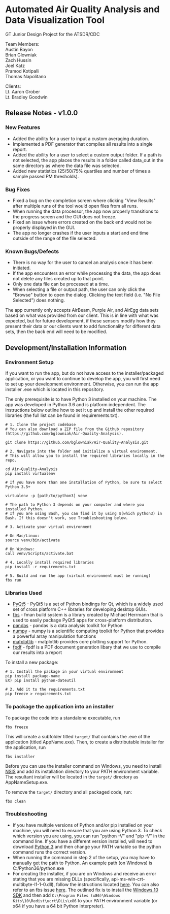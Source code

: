 # Automated Air Quality Analysis and Data Visualization Tool

GT Junior Design Project for the ATSDR/CDC

Team Members:  
Austin Bayon  
Brian Glowniak  
Zach Hussin  
Joel Katz  
Pramod Kotipalli  
Thomas Napolitano  

Clients:  
Lt. Aaron Grober  
Lt. Bradley Goodwin  

## Release Notes - v1.0.0

### New Features
* Added the ability for a user to input a custom averaging duration.
* Implemented a PDF generator that compiles all results into a single report.
* Added the ability for a user to select a custom output folder. If a path is not selected, the app places the results in a folder called data_out in the same directory as where the data file was selected.
* Added new statistics (25/50/75% quartiles and number of times a sample passed PM thresholds).

### Bug Fixes
* Fixed a bug on the completion screen where clicking "View Results" after multiple runs of the tool would open files from all runs.
* When running the data processor, the app now properly transitions to the progress screen and the GUI does not freeze.
* Fixed an issue where errors created on the back end would not be properly displayed in the GUI.
* The app no longer crashes if the user inputs a start and end time outside of the range of the file selected.

### Known Bugs/Defects
* There is no way for the user to cancel an analysis once it has been initiated.
* If the app encounters an error while processing the data, the app does not delete any files created up to that point.
* Only one data file can be processed at a time.
* When selecting a file or output path, the user can only click the "Browse" button to open the dialog. Clicking the text field (i.e. "No File Selected") does nothing.

The app currently only accepts AirBeam, Purple Air, and AirEgg data sets based on what was provided from our client. This is in line with what was expected, but for future development, if these sensors modify how they present their data or our clients want to add functionality for different data sets, then the back end will need to be modified.

## Development/Installation Information

### Environment Setup

If you want to run the app, but do not have access to the installer/packaged application, or you want to continue to develop the app, you will first need to set up your development environment. Otherwise, you can run the app installer .exe which is located in this repository.

The only prerequisite is to have Python 3 installed on your machine. The app was developed in Python 3.6 and is platform independent. The instructions below outline how to set it up and install the other required libraries (the full list can be found in requirements.txt).

```shell
# 1. Clone the project codebase
# You can also download a ZIP file from the Github repository (https://github.com/bglowniak/Air-Quality-Analysis).

git clone https://github.com/bglowniak/Air-Quality-Analysis.git

# 2. Navigate into the folder and initialize a virtual environment.
# This will allow you to install the required libraries locally in the repo.

cd Air-Quality-Analysis
pip install virtualenv

# If you have more than one installation of Python, be sure to select Python 3.5+

virtualenv -p [path/to/python3] venv

# The path to Python 3 depends on your computer and where you installed Python.
# If you are using Bash, you can find it by using $(which python3) in Bash. If this doesn't work, see Troubleshooting below.

# 3. Activate your virtual environment

# On Mac/Linux:
source venv/bin/activate

# On Windows:
call venv/Scripts/activate.bat

# 4. Locally install required libraries
pip install -r requirements.txt

# 5. Build and run the app (virtual environment must be running)
fbs run
```

### Libraries Used
  * [PyQt5](https://pypi.org/project/PyQt5) - PyQt5 is a set of Python bindings for Qt, which is a widely used set of cross platform C++ libraries for developing desktop GUIs.
  * [fbs](https://github.com/mherrmann/fbs) - fman build system is a library created by Michael Herrmann that is used to easily package PyQt5 apps for cross-platform distribution.
  * [pandas](https://pandas.pydata.org/) - pandas is a data analysis toolkit for Python
  * [numpy](https://www.numpy.org/) - numpy is a scientific computing toolkit for Python that provides a powerful array manipulation functions
  * [matplotlib](https://matplotlib.org/) - matplotlib provides core plotting support for Python.
  * [fpdf](https://pyfpdf.readthedocs.io/en/latest/) - fpdf is a PDF document generation libary that we use to compile our results into a report

To install a new package:
```shell
# 1. Install the package in your virtual environment
pip install package-name
EX) pip install python-dateutil

# 2. Add it to the requirements.txt
pip freeze > requirements.txt
```

### To package the application into an installer

To package the code into a standalone executable, run

```shell
fbs freeze
```

This will create a subfolder titled `target/` that contains the .exe of the application (titled AppName.exe). Then, to create a distributable installer for the application, run

```shell
fbs installer
```

Before you can use the installer command on Windows, you need to install [NSIS](http://nsis.sourceforge.net/Main_Page) and add its installation directory to your PATH environment variable. The resultant installer will be located in the `target/` directory as AppNameSetup.exe.

To remove the `target/` directory and all packaged code, run:

```shell
fbs clean
```

### Troubleshooting
* If you have multiple versions of Python and/or pip installed on your machine, you will need to ensure that you are using Python 3. To check which version you are using, you can run "python -V" and "pip -V" in the command line. If you have a different version installed, will need to download [Python 3](https://www.python.org/downloads/) and then change your PATH variable so the python command runs the correct version.
* When running the command in step 2 of the setup, you may have to manually get the path to Python. An example path (on Windows) is C:/Python36/python.exe
* For creating the installer, if you are on Windows and receive an error stating that you are missing DLLs (specifically, api-ms-win-crt-multibyte-l1-1-0.dll), follow the instructions located [here](https://answers.microsoft.com/en-us/windows/forum/windows_10-other_settings/problem-with-universal-runtime-on-windows-10-pro/9fda2f7d-5cf8-4906-a542-77147e557d5d?auth=1). You can also refer to an fbs issue [here](https://github.com/mherrmann/fbs-tutorial/issues/4). The outlined fix is to install the [Windows 10 SDK](https://dev.windows.com/en-us/downloads/windows-10-sdk) and then add `C:\Program Files (x86)\Windows Kits\10\Redist\ucrt\DLLs\x86` to your PATH environment variable (or x64 if you have a 64 bit Python interpreter).
